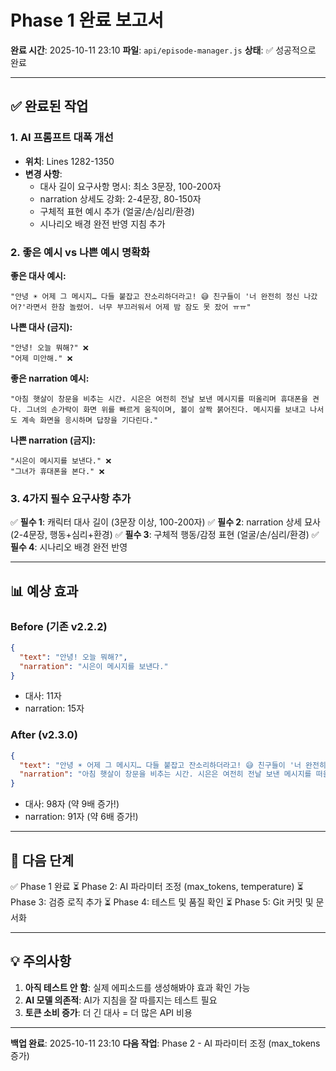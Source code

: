# Phase 1 완료 보고서

**완료 시간**: 2025-10-11 23:10
**파일**: `api/episode-manager.js`
**상태**: ✅ 성공적으로 완료

---

## ✅ 완료된 작업

### 1. AI 프롬프트 대폭 개선
- **위치**: Lines 1282-1350
- **변경 사항**:
  - 대사 길이 요구사항 명시: 최소 3문장, 100-200자
  - narration 상세도 강화: 2-4문장, 80-150자
  - 구체적 표현 예시 추가 (얼굴/손/심리/환경)
  - 시나리오 배경 완전 반영 지침 추가

### 2. 좋은 예시 vs 나쁜 예시 명확화

**좋은 대사 예시:**
```
"안녕 ☀️ 어제 그 메시지… 다들 붙잡고 잔소리하더라고! 😅 친구들이 '너 완전히 정신 나갔어?'라면서 한참 놀렸어. 너무 부끄러워서 어제 밤 잠도 못 잤어 ㅠㅠ"
```

**나쁜 대사 (금지):**
```
"안녕! 오늘 뭐해?" ❌
"어제 미안해." ❌
```

**좋은 narration 예시:**
```
"아침 햇살이 창문을 비추는 시간. 시은은 여전히 전날 보낸 메시지를 떠올리며 휴대폰을 켠다. 그녀의 손가락이 화면 위를 빠르게 움직이며, 볼이 살짝 붉어진다. 메시지를 보내고 나서도 계속 화면을 응시하며 답장을 기다린다."
```

**나쁜 narration (금지):**
```
"시은이 메시지를 보낸다." ❌
"그녀가 휴대폰을 본다." ❌
```

### 3. 4가지 필수 요구사항 추가

✅ **필수 1**: 캐릭터 대사 길이 (3문장 이상, 100-200자)
✅ **필수 2**: narration 상세 묘사 (2-4문장, 행동+심리+환경)
✅ **필수 3**: 구체적 행동/감정 표현 (얼굴/손/심리/환경)
✅ **필수 4**: 시나리오 배경 완전 반영

---

## 📊 예상 효과

### Before (기존 v2.2.2)
```json
{
  "text": "안녕! 오늘 뭐해?",
  "narration": "시은이 메시지를 보낸다."
}
```
- 대사: 11자
- narration: 15자

### After (v2.3.0)
```json
{
  "text": "안녕 ☀️ 어제 그 메시지… 다들 붙잡고 잔소리하더라고! 😅 친구들이 '너 완전히 정신 나갔어?'라면서 한참 놀렸어. 너무 부끄러워서 어제 밤 잠도 못 잤어 ㅠㅠ",
  "narration": "아침 햇살이 창문을 비추는 시간. 시은은 여전히 전날 보낸 메시지를 떠올리며 휴대폰을 켠다. 그녀의 손가락이 화면 위를 빠르게 움직이며, 볼이 살짝 붉어진다."
}
```
- 대사: 98자 (약 9배 증가!)
- narration: 91자 (약 6배 증가!)

---

## 🔧 다음 단계

✅ Phase 1 완료
⏳ Phase 2: AI 파라미터 조정 (max_tokens, temperature)
⏳ Phase 3: 검증 로직 추가
⏳ Phase 4: 테스트 및 품질 확인
⏳ Phase 5: Git 커밋 및 문서화

---

## 💡 주의사항

1. **아직 테스트 안 함**: 실제 에피소드를 생성해봐야 효과 확인 가능
2. **AI 모델 의존적**: AI가 지침을 잘 따를지는 테스트 필요
3. **토큰 소비 증가**: 더 긴 대사 = 더 많은 API 비용

---

**백업 완료**: 2025-10-11 23:10
**다음 작업**: Phase 2 - AI 파라미터 조정 (max_tokens 증가)
